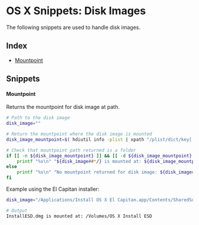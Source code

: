 # OS X Snippets: Disk Images 

The following snippets are used to handle disk images.

## Index

* [Mountpoint](https://github.com/erikberglund/Scripts/blob/master/snippets/osx_diskimages.md#mountpoint)

## Snippets

#### Mountpoint

Returns the mountpoint for disk image at path.

```bash
# Path to the disk image
disk_image=""

# Return the mountpoint where the disk image is mounted
disk_image_mountpoint=$( hdiutil info -plist | xpath "/plist/dict/key[.='images']/following-sibling::array/dict/key[.='image-path']/following-sibling::string[1][contains(., \"${disk_image}\")]/../key[.='system-entities']/following-sibling::array/dict/key[.='mount-point']/following-sibling::string/text()" 2>/dev/null )

# Check that mountpoint path returned is a folder
if [[ -n ${disk_image_mountpoint} ]] && [[ -d ${disk_image_mountpoint} ]]; then
    printf "%s\n" "${disk_image##*/} is mounted at: ${disk_image_mountpoint}"
else
    printf "%s\n" "No mountpoint returned for disk image: ${disk_image##*/}"
fi
```

Example using the El Capitan installer:

```bash
disk_image="/Applications/Install OS X El Capitan.app/Contents/SharedSupport/InstallESD.dmg"

# Output
InstallESD.dmg is mounted at: /Volumes/OS X Install ESD
```
